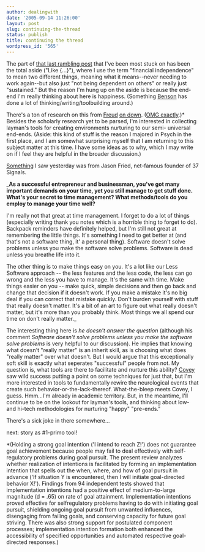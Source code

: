 ```yaml
---
author: dealingwith
date: '2005-09-14 11:26:00'
layout: post
slug: continuing-the-thread
status: publish
title: continuing the thread
wordpress_id: '565'
---
```


The part of [that last rambling post][1] that I've been most stuck on has been
the total aside ("Like {...}"), where I use the term "financial independence"
to mean two different things, meaning what it means--never needing to work
again--but also just "not being dependent on others" or really just
"sustained." But the reason I'm hung up on the aside is because the end-end
I'm really thinking about here is happiness. (Something [Benson][2] has done a
lot of thinking/writing/toolbuilding around.)

There's a ton of research on this from [Freud][3] [on down][4]. ([OMG exactly][5].)* Besides the scholarly research yet to be parsed, I'm interested
in collecting layman's tools for creating environments nurturing to our semi-
universal end-ends. (Aside: this kind of stuff is the reason I majored in
Psych in the first place, and I am somewhat surprising myself that I am
returning to this subject matter at this time. I have some ideas as to why,
which I may write on if I feel they are helpful in the broader discussion.)

[Something][6] I saw yesterday was from Jason Fried, net-famous founder of 37
Signals.

_**As a successful entrepreneur and businessman, you've got many important
demands on your time, yet you still manage to get stuff done. What's your
secret to time management? What methods/tools do you employ to manage your
time well?**

I'm really not that great at time management. I forget to do a lot of things
(especially writing thank you notes which is a horrible thing to forget to
do). Backpack reminders have definitely helped, but I'm still not great at
remembering the little things. It's something I need to get better at (and
that's not a software thing, it' a personal thing). Software doesn't solve
problems unless you make the software solve problems. Software is dead unless
you breathe life into it.

The other thing is to make things easy on you. It's a lot like our Less
Software approach -- the less features and the less code, the less can go
wrong and the less you have to manage. It's the same with time. Make things
easier on you -- make quick, simple decisions and then go back and change that
decision if it doesn't work. If you make a mistake it's no big deal if you can
correct that mistake quickly. Don't burden yourself with stuff that really
doesn't matter. It's a bit of an art to figure out what really doesn't matter,
but it's more than you probably think. Most things we all spend our time on
don't really matter._

The interesting thing here is _he doesn't answer the question_ (although his
comment _Software doesn't solve problems unless you make the software solve
problems_ is very helpful to our discussion). He implies that knowing what
doesn't "really matter" is an inherit skill, as is choosing what does "really
matter" over what doesn't. But I would argue that this exceptionally soft
skill is exactly what seperates "successful" people from not. My question is,
what tools are there to facilitate and nurture this ability? [Covey][7] saw
wild success putting a point on some techniques for just that, but I'm more
interested in tools to fundamentally rewire the neurological events that
create such behavior-or-the-lack-thereof. What-the-bleep meets Covey, I guess.
Hmm...I'm already in academic territory. But, in the meantime, I'll continue
to be on the lookout for layman's tools, and thinking about low- and hi-tech
methodologies for nurturing "happy" "pre-ends."

There's a sick joke in there somewhere...

next: story as #1-primo tool!

*(Holding a strong goal intention ('I intend to reach Z!') does not guarantee
goal achievement because people may fail to deal effectively with self-regulatory problems
during goal pursuit. The present review analyzes whether realization of intentions is facilitated by
forming an implementation intention that spells out the when, where, and how of goal
pursuit in advance ('If situation Y is encountered, then I will initiate goal-directed behavior X!').
Findings from 94 independent tests showed that implementation intentions had a positive effect
of medium-to-large magnitude (d = .65) on rate of goal attainment. Implementation intentions
proved effective for selfregulatory problems having to do with initiating goal pursuit, shielding ongoing goal
pursuit from unwanted influences, disengaging from failing goals, and conserving capacity
for future goal striving. There was also strong support for postulated component processes;
implementation intention formation both enhanced the accessibility of specified opportunities
and automated respective goal-directed responses.)

   [1]: http://www.livejournal.com/users/dealingwith/141853.html

   [2]: http://www.erikbenson.com/

   [3]: http://en.wikipedia.org/wiki/Freud

   [4]: http://scholar.google.com/scholar?hl=en&hs=hOu&lr=&client=firefox-a&rls=org.mozilla:en-US:official&sa=X&oi=scholart&q=delayed+gratification+goal+achievement

   [5]: http://gsbwww.uchicago.edu/research/workshops/behavioral/Gollwitzer.pdf

   [6]: http://www.workhappy.net/2005/09/interview_with_.html

   [7]: http://www.franklincovey.com/

